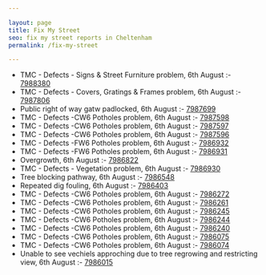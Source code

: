 ```yaml
---

layout: page
title: Fix My Street
seo: fix my street reports in Cheltenham
permalink: /fix-my-street

---
```


<!-- fix_marker starts -->

- TMC - Defects - Signs & Street Furniture problem, 6th August :- [7988380](https://www.fixmystreet.com/report/7988380)
- TMC - Defects - Covers, Gratings & Frames problem, 6th August :- [7987806](https://www.fixmystreet.com/report/7987806)
- Public right of way gatw padlocked, 6th August :- [7987699](https://www.fixmystreet.com/report/7987699)
- TMC - Defects -CW6 Potholes  problem, 6th August :- [7987598](https://www.fixmystreet.com/report/7987598)
- TMC - Defects -CW6 Potholes  problem, 6th August :- [7987597](https://www.fixmystreet.com/report/7987597)
- TMC - Defects -CW6 Potholes  problem, 6th August :- [7987596](https://www.fixmystreet.com/report/7987596)
- TMC - Defects -FW6 Potholes problem, 6th August :- [7986932](https://www.fixmystreet.com/report/7986932)
- TMC - Defects -FW6 Potholes problem, 6th August :- [7986931](https://www.fixmystreet.com/report/7986931)
- Overgrowth, 6th August :- [7986822](https://www.fixmystreet.com/report/7986822)
- TMC - Defects - Vegetation problem, 6th August :- [7986930](https://www.fixmystreet.com/report/7986930)
- Tree blocking pathway, 6th August :- [7986548](https://www.fixmystreet.com/report/7986548)
- Repeated dig fouling, 6th August :- [7986403](https://www.fixmystreet.com/report/7986403)
- TMC - Defects -CW6 Potholes  problem, 6th August :- [7986272](https://www.fixmystreet.com/report/7986272)
- TMC - Defects -CW6 Potholes  problem, 6th August :- [7986261](https://www.fixmystreet.com/report/7986261)
- TMC - Defects -CW6 Potholes  problem, 6th August :- [7986245](https://www.fixmystreet.com/report/7986245)
- TMC - Defects -CW6 Potholes  problem, 6th August :- [7986244](https://www.fixmystreet.com/report/7986244)
- TMC - Defects -CW6 Potholes  problem, 6th August :- [7986240](https://www.fixmystreet.com/report/7986240)
- TMC - Defects -CW6 Potholes  problem, 6th August :- [7986075](https://www.fixmystreet.com/report/7986075)
- TMC - Defects -CW6 Potholes  problem, 6th August :- [7986074](https://www.fixmystreet.com/report/7986074)
- Unable to see vechiels approching due to tree regrowing and restricting view, 6th August :- [7986015](https://www.fixmystreet.com/report/7986015)

<!-- fix_marker ends -->